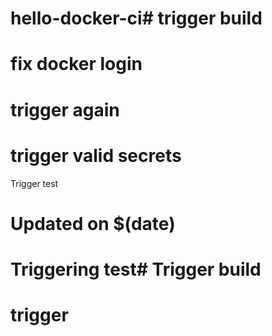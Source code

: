 # hello-docker-ci# trigger build
# fix docker login
# trigger again
# trigger valid secrets
Trigger test
# Updated on $(date)
# Triggering test# Trigger build
# trigger
